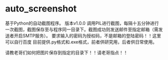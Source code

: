 # auto_screenshot
基于Python的自动截图程序。
版本v1.0.0
调用PIL进行截图，每隔十五分钟进行一次截图，截图保存至与程序同一目录下。截图成功则发送邮件至指定邮箱（需发送者开启SMTP服务）。
要求输入的密码为授权码，不是邮箱的登陆密码！！这里可以自行百度
目前提供.py格式和.exe格式，前者供研究用，后者供日常使用。

请教老哥们如何把图片保存到指定的目录下！！请老哥指点！！
